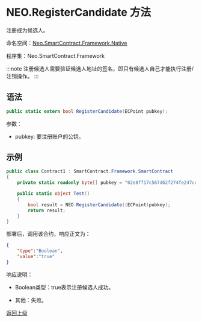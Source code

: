 # NEO.RegisterCandidate 方法

注册成为候选人。

命名空间：[Neo.SmartContract.Framework.Native](../../native/index.md)

程序集：Neo.SmartContract.Framework

:::note
注册候选人需要验证候选人地址的签名，即只有候选人自己才能执行注册/注销操作。
:::
## 语法

```cs
public static extern bool RegisterCandidate(ECPoint pubkey);
```

参数：

- pubkey: 要注册账户的公钥。

## 示例

```cs
public class Contract1 : SmartContract.Framework.SmartContract
{
    private static readonly byte[] pubkey = "02e8ff17c567d62f274fe247cc884a2a6cd3b8fd0d779a8c5856289a560accacb4".HexToBytes();

    public static object Test()
    {
        bool result = NEO.RegisterCandidate((ECPoint)pubkey);
        return result;
    }
}
```

部署后，调用该合约，响应正文为：

```json
{
   	"type":"Boolean",
   	"value":"true"
}
```

响应说明：

- Boolean类型：true表示注册候选人成功。

- 其他：失败。

[返回上级](index.md)